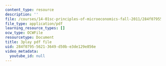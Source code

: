 ```yaml
---
content_type: resource
description: ''
file: /courses/14-01sc-principles-of-microeconomics-fall-2011/284f079556213649d50be3de129e856e_Vss3nofHpZI.pdf
file_type: application/pdf
learning_resource_types: []
ocw_type: OCWFile
resourcetype: Document
title: 3play pdf file
uid: 284f0795-5621-3649-d50b-e3de129e856e
video_metadata:
  youtube_id: null
---
```

